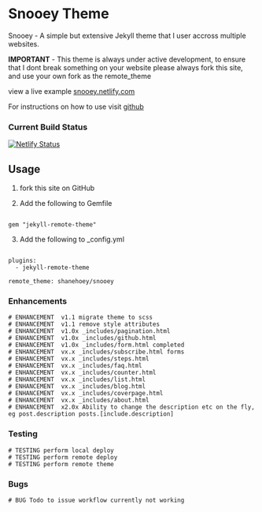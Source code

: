 # Snooey Theme

Snooey - A simple but extensive Jekyll theme that I user accross multiple websites. 

**IMPORTANT** - This theme is always under active development, to ensure that I dont break something on your website please always fork this site, and use your own fork as the remote_theme

view a live example [snooey.netlify.com](https://snooey.netlify.com)

For instructions on how to use visit [github](https://github.com/shanehoey/snooey-template)

### Current  Build Status

[![Netlify Status](https://api.netlify.com/api/v1/badges/531d26ad-f8c2-412d-900e-e4cfe05603b3/deploy-status)](https://app.netlify.com/sites/snooey/deploys)


##  Usage
1) fork this site on GitHub

2) Add the following to Gemfile

```

gem "jekyll-remote-theme"

```

3) Add the following to _config.yml 

```

plugins:
  - jekyll-remote-theme

remote_theme: shanehoey/snooey

```


### Enhancements 

```
# ENHANCEMENT  v1.1 migrate theme to scss
# ENHANCEMENT  v1.1 remove style attributes 
# ENHANCEMENT  v1.0x _includes/pagination.html
# ENHANCEMENT  v1.0x _includes/github.html
# ENHANCEMENT  v1.0x _includes/form.html completed 
# ENHANCEMENT  vx.x _includes/subscribe.html forms
# ENHANCEMENT  vx.x _includes/steps.html
# ENHANCEMENT  vx.x _includes/faq.html
# ENHANCEMENT  vx.x _includes/counter.html
# ENHANCEMENT  vx.x _includes/list.html
# ENHANCEMENT  vx.x _includes/blog.html
# ENHANCEMENT  vx.x _includes/coverpage.html
# ENHANCEMENT  vx.x _includes/about.html
# ENHANCEMENT  x2.0x Ability to change the description etc on the fly,  eg post.description posts.[include.description] 
```

### Testing 

```
# TESTING perform local deploy
# TESTING perform remote deploy
# TESTING perform remote theme
```

### Bugs 

```
# BUG Todo to issue workflow currently not working
```
